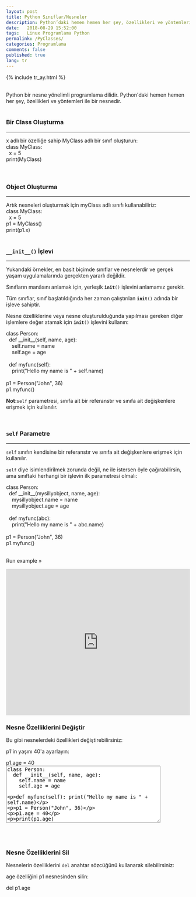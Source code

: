 ```yaml
---
layout: post
title: Python Sınıflar/Nesneler
description: Python’daki hemen hemen her şey, özellikleri ve yöntemleri ile bir nesnedir.
date:   2018-08-29 15:52:00
tags:   Linux Programlama Python
permalink: /PyClasses/
categories: Programlama
comments: false
published: true
lang: tr
---
```


{% include tr_ay.html %}
<link rel="stylesheet" href="/css/w3.css">
<br>
Python bir nesne yönelimli programlama dilidir.
Python'daki hemen hemen her şey, özellikleri ve yöntemleri ile bir nesnedir. 
<br><br>
<h3>Bir Class Oluşturma</h3><hr>
x adlı bir özelliğe sahip MyClass adlı bir sınıf oluşturun:
<div class="w3-code notranslate pythonHigh">
  class MyClass:<br>&nbsp; x = 5<br>print(MyClass)</div>
<br>
<br>

<div class="teaser clearfix"></div>
<h3>Object Oluşturma</h3><hr>
Artık nesneleri oluşturmak için myClass adlı sınıfı kullanabiliriz:

<div class="w3-code notranslate pythonHigh">
  class MyClass:<br>&nbsp; x = 5<br>p1 = MyClass()<br>print(p1.x)</div>

<br>
<h3><code class="w3-codespan">__init__()</code> İşlevi </h3><hr>
Yukarıdaki örnekler, en basit biçimde sınıflar ve nesnelerdir ve gerçek yaşam uygulamalarında gerçekten yararlı değildir. 

Sınıfların manâsını anlamak için, yerleşik <code class="w3-codespan">__init__()</code> işlevini anlamamız gerekir. 

Tüm sınıflar, sınıf başlatıldığında her zaman çalıştırılan <code class="w3-codespan">__init__()</code> adında bir işleve sahiptir. 

Nesne özelliklerine veya nesne oluşturulduğunda yapılması gereken diğer işlemlere değer atamak için <code class="w3-codespan">__init__()</code> işlevini kullanın:

 
<div class="w3-code notranslate pythonHigh">
  class Person:<br>&nbsp; def __init__(self, name, age):<br>&nbsp;&nbsp;&nbsp; 
  self.name = name<br>&nbsp;&nbsp;&nbsp; self.age = age<br><br>&nbsp; def myfunc(self):<br>&nbsp;&nbsp;&nbsp; 
  print(&quot;Hello my name is &quot; + self.name)<br><br>p1 = Person(&quot;John&quot;, 
  36)<br>p1.myfunc()</div>

<div class="teaser clearfix"></div>

<div class="w3-note">
  <p><strong>Not:</strong><code class="w3-codespan">self</code> parametresi, sınıfa ait bir referanstır ve sınıfa ait değişkenlere erişmek için kullanılır.</p>
</div> 

<div class="teaser clearfix"></div>
<br>
<h3><code class="w3-codespan">self</code> Parametre</h3><hr>
<p> <code class="w3-codespan">self</code> sınıfın kendisine bir referanstır ve sınıfa ait değişkenlere erişmek için kullanılır. 

<code class="w3-codespan">self</code> diye isimlendirilmek zorunda değil, ne ile  istersen öyle çağırabilirsin, ama sınıftaki herhangi bir işlevin ilk parametresi olmalı:</p>

<div class="w3-code notranslate pythonHigh">
  class Person:<br>&nbsp; def __init__(mysillyobject, name, age):<br>&nbsp;&nbsp;&nbsp; 
  mysillyobject.name = name<br>&nbsp;&nbsp;&nbsp; mysillyobject.age = age<br><br>&nbsp; def myfunc(abc):<br>&nbsp;&nbsp;&nbsp; 
  print(&quot;Hello my name is &quot; + abc.name)<br><br>p1 = Person(&quot;John&quot;, 
  36)<br>p1.myfunc()</div>

<br><a target="_blank" class="w3-btn w3-margin-bottom">Run example &raquo;</a>
<br>
<div class="teaser clearfix"></div>
<iframe src="https://trinket.io/embed/python/0bdde66575" width="100%" height="400" frameborder="0" marginwidth="0" marginheight="0" allowfullscreen></iframe>
<br>
<div class="teaser clearfix"></div>
<h3>Nesne Özelliklerini Değiştir </h3>
Bu gibi nesnelerdeki özellikleri değiştirebilirsiniz:
<p>p1'in yaşını 40'a ayarlayın:</p>
<div class="w3-code notranslate pythonHigh">
  p1.age = 40</div>

<div id="container">
        <textarea autocomplete="off" id="textareaCode" wrap="logical" rows="10" cols="50" spellcheck="false">
class Person:
  def __init__(self, name, age):
    self.name = name
    self.age = age

  def myfunc(self):
    print("Hello my name is " + self.name)

p1 = Person("John", 36)

p1.age = 40

print(p1.age)
</textarea>
        <div id="iframeResult"><br></div>
</div>


<br>
<div class="teaser clearfix"></div>
<h3> Nesne Özelliklerini Sil </h3>
Nesnelerin özelliklerini <code class="w3-codespan">del</code> anahtar sözcüğünü kullanarak silebilirsiniz:
<p>age özelliğini p1 nesnesinden silin:</p>
<div class="w3-code notranslate pythonHigh">
 del p1.age</div>
